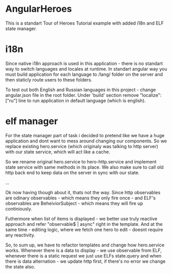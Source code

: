 # AngularHeroes

This is a standart Tour of Heroes Tutorial example with added i18n and ELF state manager.

# i18n

Since native i18n approach is used in this application - there is no standart
way to switch languages and locales at runtime. In standart angular way you must build
application for each language to /lang/ folder on the server and then staticly route
users to these folders.

To test out both English and Russian languages in this project - change
angular.json file in the root folder. Under 'build' section remove
"localize": ["ru"] line to run application in default language (which is english).

# elf manager

For the state manager part of task i decided to pretend like we have a huge
application and dont want to mess around changing our components.
So we replace existing hero.service (which originaly was talking to http server)
with our state service, which will act like a cache.

So we rename original hero.service to hero-http.service and implement state
service with same methods in its place. We also make sure to call old http
back end to keep data on the server in sync with our state.

...

Ok now having though about it, thats not the way. Since http observables are
odinary observables - which means they only fire once - and ELF's observables
are BeheiviorSubject - which means they will fire up continiously.

Futhermore when list of items is displayed - we better use truly reactive approach
and refer "observable$ | async" right in the template. And at the same time - editing
logic, where we fetch one hero to edit - doesnt require any reactivity.

So, to sum up, we have to refactor templates and change how hero.service works.
Whenever there is a data to display - we use observable from ELF, whenever there is a static request we just use ELFs state.query and when there is data alternation - we
update http first, if there's no error we change the state also.
